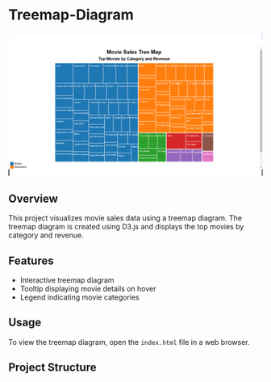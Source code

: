 # Treemap-Diagram

![Screenshot](screenshot.png)

## Overview

This project visualizes movie sales data using a treemap diagram. The treemap diagram is created using D3.js and displays the top movies by category and revenue.

## Features

- Interactive treemap diagram
- Tooltip displaying movie details on hover
- Legend indicating movie categories

## Usage

To view the treemap diagram, open the `index.html` file in a web browser.

## Project Structure
